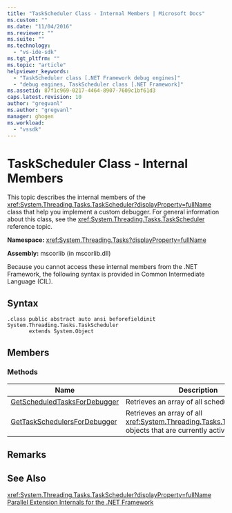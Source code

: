 ```yaml
---
title: "TaskScheduler Class - Internal Members | Microsoft Docs"
ms.custom: ""
ms.date: "11/04/2016"
ms.reviewer: ""
ms.suite: ""
ms.technology: 
  - "vs-ide-sdk"
ms.tgt_pltfrm: ""
ms.topic: "article"
helpviewer_keywords: 
  - "TaskScheduler class [.NET Framework debug engines]"
  - "debug engines, TaskScheduler class [.NET Framework]"
ms.assetid: 87f1c969-0217-4464-8907-7609c1bf61d3
caps.latest.revision: 10
author: "gregvanl"
ms.author: "gregvanl"
manager: ghogen
ms.workload: 
  - "vssdk"
---
```

# TaskScheduler Class - Internal Members
This topic describes the internal members of the <xref:System.Threading.Tasks.TaskScheduler?displayProperty=fullName> class that help you implement a custom debugger. For general information about this class, see the <xref:System.Threading.Tasks.TaskScheduler> reference topic.  
  
 **Namespace:** <xref:System.Threading.Tasks?displayProperty=fullName>  
  
 **Assembly:** mscorlib (in mscorlib.dll)  
  
 Because you cannot access these internal members from the .NET Framework, the following syntax is provided in Common Intermediate Language (CIL).  
  
## Syntax  
  
```  
.class public abstract auto ansi beforefieldinit System.Threading.Tasks.TaskScheduler  
       extends System.Object  
```  
  
## Members  
  
### Methods  
  
|Name|Description|  
|----------|-----------------|  
|[GetScheduledTasksForDebugger](../../extensibility/debugger/getscheduledtasksfordebugger-method.md)|Retrieves an array of all scheduled tasks.|  
|[GetTaskSchedulersForDebugger](../../extensibility/debugger/gettaskschedulersfordebugger-method.md)|Retrieves an array of all <xref:System.Threading.Tasks.TaskScheduler> objects that are currently active.|  
  
## Remarks  
  
## See Also  
 <xref:System.Threading.Tasks.TaskScheduler?displayProperty=fullName>   
 [Parallel Extension Internals for the .NET Framework](../../extensibility/debugger/parallel-extension-internals-for-the-dotnet-framework.md)